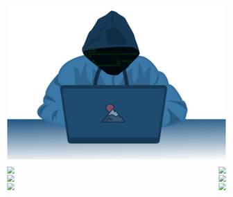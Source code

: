![](https://raw.githubusercontent.com/triangletodd/triangletodd/main/hoody-mtn.svg)<br>

![](https://mtn.cc)<img align="right"  src="https://img.shields.io/website?down_color=red&down_message=down&label=mtn.cc&up_color=green&up_message=up&url=https%3A%2F%2Fmtn.cc"><br>
![](https://rte.dev)<img align="right"  src="https://img.shields.io/website?down_color=red&down_message=down&label=rte.dev&up_color=green&up_message=up&url=https%3A%2F%2Frte.dev"><br>
![](https://triangletodd.com)<img align="right"  src="https://img.shields.io/website?down_color=red&down_message=down&label=triangletodd.com&up_color=green&up_message=up&url=https%3A%2F%2Ftriangletodd.com"><br>

